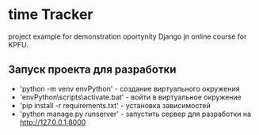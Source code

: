 # time Tracker

project example for demonstration oportynity Django jn online course for KPFU.

## Запуск проекта для разработки

- 'python -m venv envPython' - создание виртуального окружения
- 'envPython\scripts\activate.bat' - войти в виртуальное окружение
- 'pip install -r requirements.txt' - установка зависимостей
- 'python manage.py runserver' - запустить сервер для разработки на http://127.0.0.1:8000